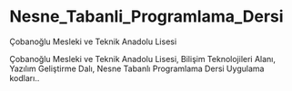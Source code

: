 # Nesne_Tabanli_Programlama_Dersi
Çobanoğlu Mesleki ve Teknik Anadolu Lisesi

Çobanoğlu Mesleki ve Teknik Anadolu Lisesi, Bilişim Teknolojileri Alanı, Yazılım Geliştirme Dalı, Nesne Tabanlı Programlama Dersi Uygulama kodları..
